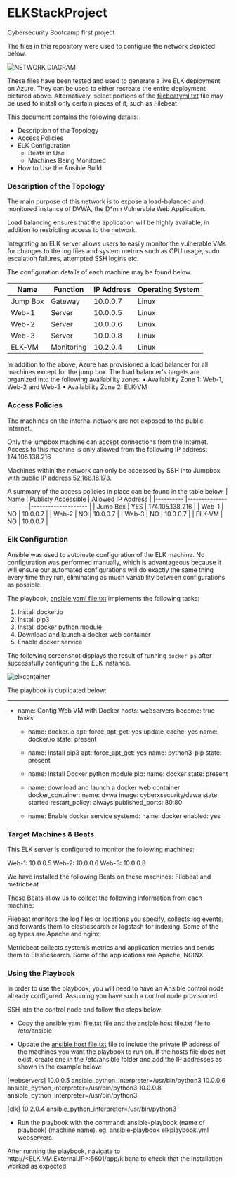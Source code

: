 # ELKStackProject
Cybersecurity Bootcamp first project 

The files in this repository were used to configure the network depicted below.

![NETWORK DIAGRAM](https://user-images.githubusercontent.com/88116751/142226124-684d57ce-7aad-45a8-a35b-5f908f09c3e6.PNG)

These files have been tested and used to generate a live ELK deployment on Azure. They can be used to either recreate the entire deployment pictured above. Alternatively, select portions of the [filebeatyml.txt](https://github.com/Michaelda-Nti/ELKStackProject/files/7555677/filebeatyml.txt) file may be used to install only certain pieces of it, such as Filebeat.

This document contains the following details:
- Description of the Topology
- Access Policies
- ELK Configuration
  - Beats in Use
  - Machines Being Monitored
- How to Use the Ansible Build


### Description of the Topology

The main purpose of this network is to expose a load-balanced and monitored instance of DVWA, the D*mn Vulnerable Web Application.

Load balancing ensures that the application will be highly available, in addition to restricting access to the network.

Integrating an ELK server allows users to easily monitor the vulnerable VMs for changes to the log files and system metrics such as CPU usage, sudo escalation failures, attempted SSH logins etc.

The configuration details of each machine may be found below.

| Name     	| Function   	| IP Address 	| Operating System 	|
|----------	|------------	|------------	|------------------	|
| Jump Box 	| Gateway    	| 10.0.0.7   	| Linux            	|
| Web-1    	| Server     	| 10.0.0.5   	| Linux            	|
| Web-2    	| Server     	| 10.0.0.6   	| Linux            	|
| Web-3    	| Server     	| 10.0.0.8   	| Linux            	|
| ELK-VM   	| Monitoring 	| 10.2.0.4   	| Linux            	|


In addition to the above, Azure has provisioned a load balancer for all machines except for the jump box. The load balancer's targets are organized into the following availability zones:
•	Availability Zone 1: Web-1, Web-2 and Web-3
•	Availability Zone 2: ELK-VM


### Access Policies

The machines on the internal network are not exposed to the public Internet. 

Only the jumpbox machine can accept connections from the Internet. Access to this machine is only allowed from the following IP address: 174.105.138.216

Machines within the network can only be accessed by SSH into Jumpbox with public IP address 52.168.16.173.

A summary of the access policies in place can be found in the table below.
| Name     	| Publicly Accessible 	| Allowed IP Address 	|
|----------	|---------------------	|--------------------	|
| Jump Box 	| YES                 	| 174.105.138.216    	|
| Web-1    	| NO                  	| 10.0.0.7           	|
| Web-2    	| NO                  	| 10.0.0.7           	|
| Web-3    	| NO                  	| 10.0.0.7           	|
| ELK-VM   	| NO                  	| 10.0.0.7           	|


### Elk Configuration

Ansible was used to automate configuration of the ELK machine. No configuration was performed manually, which is advantageous because it will ensure our automated configurations will do exactly the same thing every time they run, eliminating as much variability between configurations as possible.

The playbook, [ansible yaml file.txt](https://github.com/Michaelda-Nti/ELKStackProject/files/7555700/ansible.yaml.file.txt) implements the following tasks:
1.	Install docker.io
2.	Install pip3
3.	Install docker python module
4.	Download and launch a docker web container
5.	Enable docker service 


The following screenshot displays the result of running `docker ps` after successfully configuring the ELK instance.

![elkcontainer](https://user-images.githubusercontent.com/88116751/142227128-2c687479-ea3a-4a3b-bc78-7836de44a417.PNG)

The playbook is duplicated below:

---
- name: Config Web VM with Docker
  hosts: webservers
  become: true
  tasks:
  - name: docker.io
    apt:
      force_apt_get: yes
      update_cache: yes
      name: docker.io
      state: present

  - name: Install pip3
    apt:
      force_apt_get: yes
      name: python3-pip
      state: present

  - name: Install Docker python module
    pip:
      name: docker
      state: present

  - name: download and launch a docker web container
    docker_container:
      name: dvwa
      image: cyberxsecurity/dvwa
      state: started
      restart_policy: always
      published_ports: 80:80

  - name: Enable docker service
    systemd:
      name: docker
      enabled: yes


### Target Machines & Beats
This ELK server is configured to monitor the following machines:

Web-1: 10.0.0.5
Web-2: 10.0.0.6
Web-3: 10.0.0.8

We have installed the following Beats on these machines:
Filebeat and metricbeat

These Beats allow us to collect the following information from each machine:

Filebeat monitors the log files or locations you specify, collects log events, and forwards them to elasticsearch or logstash for indexing. Some of the log types are Apache and nginx.

Metricbeat collects system’s metrics and application metrics and sends them to Elasticsearch. Some of the applications are Apache, NGINX

### Using the Playbook
In order to use the playbook, you will need to have an Ansible control node already configured. Assuming you have such a control node provisioned: 

SSH into the control node and follow the steps below:

- Copy the [ansible yaml file.txt](https://github.com/Michaelda-Nti/ELKStackProject/files/7555859/ansible.yaml.file.txt) file and the [ansible host file.txt](https://github.com/Michaelda-Nti/ELKStackProject/files/7555937/ansible.host.file.txt) file to /etc/ansible

- Update the [ansible host file.txt](https://github.com/Michaelda-Nti/ELKStackProject/files/7555937/ansible.host.file.txt) file to include the private IP address of the machines you want the playbook to run on. If the hosts file does not exist, create one in the /etc/ansible folder and add the IP addresses as shown in the example below: 

[webservers]
10.0.0.5 ansible_python_interpreter=/usr/bin/python3
10.0.0.6 ansible_python_interpreter=/usr/bin/python3
10.0.0.8 ansible_python_interpreter=/usr/bin/python3

[elk]
10.2.0.4 ansible_python_interpreter=/usr/bin/python3

- Run the playbook with the command: ansible-playbook (name of playbook) (machine name). eg. ansible-playbook elkplaybook.yml webservers. 

After running the playbook, navigate to http://<ELK.VM.External.IP>:5601/app/kibana to check that the installation worked as expected.


